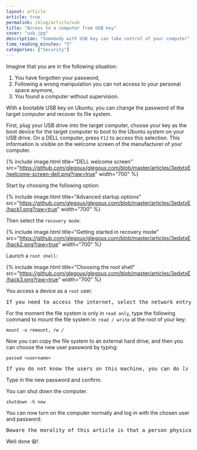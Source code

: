 ```yaml
---
layout: article
article: true
permalink: /blog/article/usb
title: "Access to a computer from USB key"
cover: "usb.jpg"
description: "Somebody with USB key can take control of your computer"
time_reading_minutes: "5"
categories: ["Security"]
---
```


Imagine that you are in the following situation:

1. You have forgotten your password,
2. Following a wrong manipulation you can not access to your personal space anymore, 
3. You found a computer without supervision. 

With a bootable USB key on Ubuntu, you can change the password of the target computer and recover its file system.

First, plug your USB drive into the target computer, choose your key as the boot device for the target computer to boot to the Ubuntu system on your USB drive. On a DELL computer, press `F12` to access this selection. This information is visible on the welcome screen of the manufacturer of your computer.

{% include image.html title="DELL welcome screen" 
src="https://github.com/glegoux/glegoux.com/blob/master/articles/3edxtxE/welcome-screen-dell.png?raw=true" 
width="700" %}

Start by choosing the following option: 

{% include image.html title="Advanced startup options" 
src="https://github.com/glegoux/glegoux.com/blob/master/articles/3edxtxE/hack1.png?raw=true" 
width="700" %}

Then select the `recovery mode`:

{% include image.html title="Getting started in recovery mode" 
src="https://github.com/glegoux/glegoux.com/blob/master/articles/3edxtxE/hack2.png?raw=true" 
width="700" %}

Launch a `root shell`:

{% include image.html title="Choosing the root shell" 
src="https://github.com/glegoux/glegoux.com/blob/master/articles/3edxtxE/hack3.png?raw=true" 
width="700" %}

You access a device as a `root` user.

<pre class="info">
If you need to access the internet, select the network entry before. To verify that you have access to the web you can <i>ping 8.8.8.8</i> on the Google DNS server, then make <i>nslookup  8.8.8.8</i> to check that the DNS resolution works. If that does not work, add this line <i>nameserver 8.8.8.8</i> to the file <i>/etc/resolv.conf</i> (this will be deleted when you restart the computer) and restart your service <i>network-manager</i> with <i>service network-manager restart</i>.
</pre>

For the moment the file system is only in `read only`, type the following command to mount the file system in` read / write` at the root of your key:
 
~~~ terminal
mount -o remount, rw /
~~~

Now you can copy the file system to an external hard drive, and then you can choose the new user password by typing:

~~~ terminal
passwd <username>
~~~
 
<pre class="info">
If you do not know the users on this machine, you can do <i>ls /home</i>. Certainly a user of this machine corresponds to a directory name in <i>/home/</i>, or even view the file <i>/etc/passwd</i>, or else you can create a user as you are <i>root</i>.
</pre>

Type in the new password and confirm.

You can shut down the computer.

~~~ terminal
shutdown -h now
~~~

You can now turn on the computer normally and log in with the chosen user and password.

<pre class="error">
Beware the morality of this article is that a person physically accessing your computer does not need login /password to access your computer. If you want to protect yourself from this attack, you must <b>encrypt your hard drive</b>.
</pre>

Well done :smile:!
